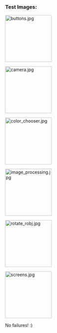 ### Test Images:
<img src="https://github.com/SimiDCI/GLVisualizeCI.jl/blob/master/reports/test/buttons.jpg?raw=true"
    alt="buttons.jpg" style="width: 150px;"/>

<img src="https://github.com/SimiDCI/GLVisualizeCI.jl/blob/master/reports/test/camera.jpg?raw=true"
    alt="camera.jpg" style="width: 150px;"/>

<img src="https://github.com/SimiDCI/GLVisualizeCI.jl/blob/master/reports/test/color_chooser.jpg?raw=true"
    alt="color_chooser.jpg" style="width: 150px;"/>

<img src="https://github.com/SimiDCI/GLVisualizeCI.jl/blob/master/reports/test/image_processing.jpg?raw=true"
    alt="image_processing.jpg" style="width: 150px;"/>

<img src="https://github.com/SimiDCI/GLVisualizeCI.jl/blob/master/reports/test/rotate_robj.jpg?raw=true"
    alt="rotate_robj.jpg" style="width: 150px;"/>

<img src="https://github.com/SimiDCI/GLVisualizeCI.jl/blob/master/reports/test/screens.jpg?raw=true"
    alt="screens.jpg" style="width: 150px;"/>

No failures! :)
